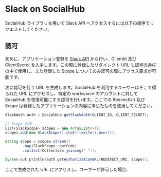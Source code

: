 # Slack on SocialHub

SocialHub ライブラリを用いて Slack API へアクセスするには以下の順序でリクエストしてください。

## 認可

初めに、アプリケーション登録を [Slack API](https://api.slack.com/) から行い、ClientId 及び ClientSecret を入手します。この際に登録したリダイレクト URL も認可の過程の中で使用し、また登録した Scope についてのみ認可の際にアクセス要求が可能です。

次に認可を行う URL を生成します。SocialHub を利用するユーザーはそこで得られた URL にアクセスし、特定の workspace のアカウントに対して SocialHub を使用可能にする認可を行います。ここでの RedirectUri 及び Scope は登録したアプリケーションの内容に準じたものを使用してください。


```java
SlackAuth auth = SocialHub.getSlackAuth(CLIENT_ID, CLIENT_SECRET);

// Scope の例
List<SlackScope> scopes = new ArrayList<>();
scopes.add(new SlackScope().chat().write().user());

String scope = scopes.stream()
        .map(SlackScope::getCode)
        .collect(Collectors.joining(" "));

System.out.println(auth.getAuthorizationURL(REDIRECT_URI, scope));
```

ここで生成された URL にアクセスし、ユーザーが許可した場合、